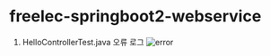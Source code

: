 # freelec-springboot2-webservice
1. HelloControllerTest.java 오류 로그
![error](https://user-images.githubusercontent.com/47440517/74261789-1b07dd00-4d3f-11ea-908d-3138e8d7c5a1.JPG)
